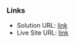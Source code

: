 ### Links

- Solution URL: [link](https://github.com/mihai3636/2025---QR-Code-component)
- Live Site URL: [link](https://mihai3636.github.io/2025---QR-Code-component/)
